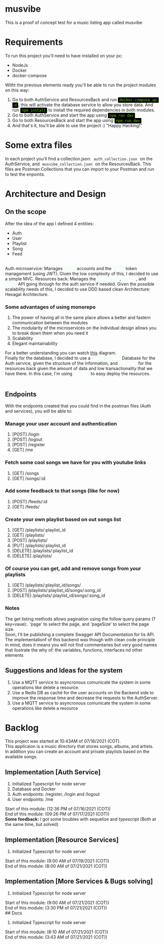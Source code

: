 # musvibe
This is a proof of concept test for a music listing app called musvibe

# Requirements

To run this project you'll need to have installed on your pc:<br>
<ul>
    <li>NodeJs</li>
    <li>Docker</li>
    <li>docker-compose</li>
</ul>
Witht the previous elements ready you'll be able to run the project modules on this way:<br>
<ol>
    <li>Go to both AuthService and ResourcesBack and run <code class="terminal">docker-compose up -d</code>, this will activate the database service to allow you store data. And run <code class="terminal">npm install</code> to install the required dependencies in both modules.</li>
    <li>Go to both AuthService and start the app using <code class="terminal">npm run dev</code></li>
    <li>Go to both ResourcesBack and start the app using <code class="terminal">npm run dev</code></li>
    <li>And that's it, tou'll be able to use the project :) "Happy Hacking!"</li>
</ol>


# Some extra files

In each project you'll find a collection.json: <code>auth_collection.json</code> on the AuthService, and <code>musvibe_collection.json</code> on the ResourcesBack. This files are Postman Collections that you can import to your Postman and run to test the enpoints.

# Architecture and Design

## **On the scope**

After the idea of the app I defined 4 entities:<br>
<ul>
    <li>Auth</li>
    <li>User</li>
    <li>Playlist</li>
    <li>Song</li>
    <li>Feed</li>
</ul>
<br/>
    Auth microservice: Manages <code class="tomato">User</code> accounts and the <code  class="tomato">Auth</code> token management (using JWT). Given the low complexity of this, I decided to use a simple MVC.
    Resources back: Manages the <code  class="tomato">Playlists</code>, <code  class="tomato">Songs</code>, and  <code  class="tomato">Feed</code> API going through for the auth service if needed. Given the possible scalability needs of this, I decided to use DDD based clean Architecture: Hexagal Architecture. 

### Some advantages of using monorepo
<ol>
    <li>The power of having all in the same place allows a better and fastern communication between the modules</li>
    <li>The modularity of the microservices on the individual design allows you to break down them when you need it</li>
    <li>Scalability</li>
    <li>Elegant maintainability</li>
</ol>

For a better understanding you can watch <a href="https://github.com/jmcontreras10/musvibe/blob/main/arch.png?raw=true">this</a> diagram.<br>
Finally for the database, I decided to use a <code  class="tomato">PostgressSQL</code> Database for the Auth service, given the structure of the information, and <code  class="tomato">MongoDB</code> for the resources back given the amount of data and low transactionality that we have there. In this case, I'm using <code  class="tomato">Docker</code> to easy deploy the resources.<br><br>

## **Endpoints**
With the endpoints created that you could find in the postman files (Auth and services), you will be able to:<br/>
### Manage your user account and authentication
<ol>
    <li>[POST] /login</li>
    <li>[POST] /logout</li>
    <li>[POST] /register</li>
    <li>[GET]  /me</li>
</ol>

### Fetch some cool songs we have for you with youtube links
<ol>
    <li>[GET]  /songs</li>
    <li>[GET]  /songs/:id</li>
</ol>

### Add some feedback to that songs (like for now)
<ol>
    <li>[POST] /feeds/:id</li>
    <li>[GET]  /feeds/</li>
</ol>

### Create your own playlist based on out songs list
<ol>
    <li>[GET]     /playlists/:playlist_id</li>
    <li>[GET]     /playlists/</li>
    <li>[POST]    /playlists/</li>
    <li>[PUT]     /playlists/:playlist_id</li>
    <li>[DELETE]  /playlists/:playlist_id</li>
    <li>[DELETE]  /playlists/</li>
</ol>

### Of course you can get, add and remove songs from your playlists
<ol>
    <li>[GET]     /playlists/:playlist_id/songs/</li>
    <li>[POST]    /playlists/:playlist_id/songs/:song_id</li>
    <li>[DELETE]  /playlists/:playlist_id/songs/:song_id</li>
</ol>

### Notes
The get listing methods allows pagination using the follow query params (?key=vaue):. 'page' to select the page, and 'pageSize' to select the page size.<br/>
Soon, I'll be publishing a complete Swagger API Documentation for tis API.<br/>
The implementationf of this backend was though with clean code principle in mind, does it means you will not find commentaries but very good names that ilustrate the why of: the variables, functions, interfaces nd other elements

## **Suggestions and Ideas for the system**
<ol>
    <li>Use a MQTT service to asyncronous comunicate the system in some operations like delete a resource.</li>
    <li>Use a Redis DB as caché for the user accounts on the Backend side to improve the response time and decrease the requests to the AuthServer.</li>
    <li>Use a MQTT service to asyncronous comunicate the system in some operations like delete a resource</li>
</ol>

# Backlog

This project was started at 10:43AM of 07/16/2021 (COT).<br>
This applicaion is a music directory that stores songs, albums, and artists.<br>
In addition you can create an account and private playlists based on the available songs.

## Implementation [Auth Service] 
<ol>
    <li>Initialized Typescript for node server</li>
    <li>Database and Docker</li>
    <li>Auth endpoints: /register, /login and /logout</li>
    <li>User endpoints: /me</li>
</ol>
Start of this module: (12:36 PM of 07/16/2021 (COT))<br>
End of this module: (09:26 PM of 07/17/2021 (COT))<br>
<strong>Some feedback:</strong> I got some troubles with sequelize and typescript (Both at the same time, but solved)

## Implementation [Resource Services]
<ol>
    <li>Initialized Typescript for node server</li>
</ol>
Start of this module: (9:00 AM of 07/19/2021 (COT))<br>
End of this module: (8:00 AM of 07/21/2021 (COT))<br>

## Implementation [More Services & Bugs solving]
<ol>
    <li>Initialized Typescript for node server</li>
</ol>
Start of this module: (9:00 AM of 07/21/2021 (COT))<br>
End of this module: (3:30 PM of 07/21/2021 (COT))<br>
## Docs
<ol>
    <li>Initialized Typescript for node server</li>
</ol>
Start of this module: (8:10 AM of 07/21/2021 (COT))<br>
End of this module: (3:43 AM of 07/21/2021 (COT))<br>

<style>
    code{
        padding: 2px 5px;
        border-radius: 3px;
    }

    .tomato {
        background-color:#c0ffc821;
        color: white;
    }

    .terminal{   
        background-color: #000;
        color: #63de00;
    }
</style>